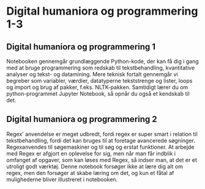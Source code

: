 # Digital humaniora og programmering 1-3
## Digital humaniora og programmering 1
Notebooken gennemgår grundlæggende Python-kode, der kan få dig i gang med at bruge programmering som redskab til tekstbehandling, kvantitative analyser og tekst- og datamining. Mere teknisk fortalt gennemgår vi begreber som variabler, værdier, datatyperne tekststrenge og lister, loops og import og brug af pakker, f.eks. NLTK-pakken. Samtidigt lærer du om python-programmet Jupyter Notebook, så opnår du også et kendskab til det.

## Digital humaniora og programmering 2
Regex' anvendelse er meget udbredt, fordi regex er super smart i relation til tekstbehandling, fordi det kan bruges til at foretage avancerede søgninger. Regexanvendes til søgemaskiner og til søg og erstat funktioner. At arbejde med Regex er afgjort en oplevelse for sig, men når man får indblik i omfanget af opgaver, som kan løses med Regex, så indser man, at det er et utroligt godt værktøj. Denne notebook forsøger ikke at lære dig alt om regex, men den forsøger at skabe læring om det, og kun et fåtal af mulighederne bliver illustreret i notebooken.

